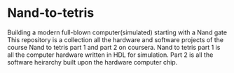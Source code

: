 # Nand-to-tetris
Building a modern full-blown computer(simulated) starting with a Nand gate
This repository is a collection all the hardware and software projects of the course Nand to tetris part 1 and part 2 on coursera.
Nand to tetris part 1 is all the computer hardware written in HDL for simulation.
Part 2 is all the software heirarchy built upon the hardware computer chip.
